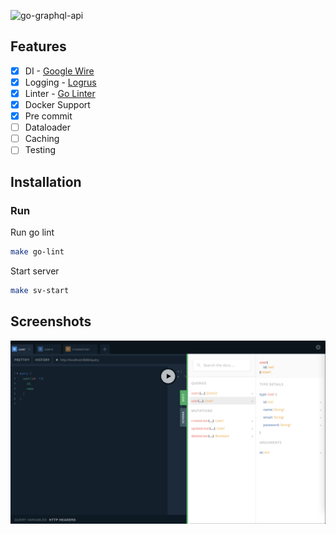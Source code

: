 ![go-graphql-api](https://socialify.git.ci/hephhay/go-graphql-api/image?description=1&language=1&name=1&pattern=Circuit%20Board&theme=Light)

## Features

- [x] DI - [Google Wire](https://github.com/google/wire)
- [x] Logging - [Logrus](https://github.com/Sirupsen/logrus)
- [x] Linter - [Go Linter](https://github.com/golangci/golangci-lint)
- [x] Docker Support
- [x] Pre commit
- [ ] Dataloader
- [ ] Caching
- [ ] Testing

## Installation

### Run

Run go lint

```bash
make go-lint
```

Start server

```bash
make sv-start
```

## Screenshots

![demo](demo.png)
